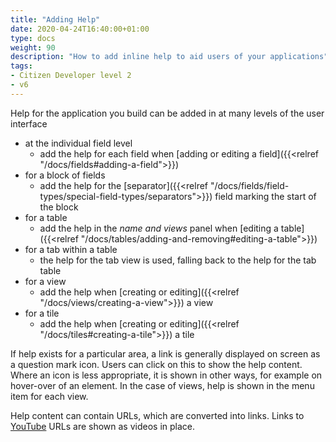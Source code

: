 ```yaml
---
title: "Adding Help"
date: 2020-04-24T16:40:00+01:00
type: docs
weight: 90
description: "How to add inline help to aid users of your applications"
tags:
- Citizen Developer level 2
- v6
---
```

Help for the application you build can be added in at many levels of the user interface
* at the individual field level
    - add the help for each field when [adding or editing a field]({{<relref "/docs/fields#adding-a-field">}})
* for a block of fields
    - add the help for the [separator]({{<relref "/docs/fields/field-types/special-field-types/separators">}}) field marking the start of the block
* for a table
    - add the help in the _name and views_ panel when [editing a table]({{<relref "/docs/tables/adding-and-removing#editing-a-table">}})
* for a tab within a table
    - the help for the tab view is used, falling back to the help for the tab table
* for a view
    - add the help when [creating or editing]({{<relref "/docs/views/creating-a-view">}}) a view
* for a tile
    - add the help when [creating or editing]({{<relref "/docs/tiles#creating-a-tile">}}) a tile

If help exists for a particular area, a link is generally displayed on screen as a question mark icon. Users can click on this to show the help content. Where an icon is less appropriate, it is shown in other ways, for example on hover-over of an element. In the case of views, help is shown in the menu item for each view.

Help content can contain URLs, which are converted into links. Links to [YouTube](https://www.youtube.com) URLs are shown as videos in place.